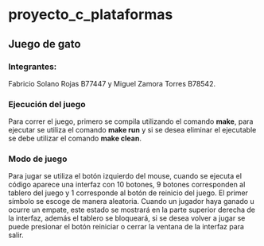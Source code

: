 # proyecto_c_plataformas

## Juego de gato

### Integrantes:
Fabricio Solano Rojas B77447 y Miguel Zamora Torres B78542.

### Ejecución del juego
Para correr el juego, primero se compila utilizando el comando **make**, para ejecutar se utiliza el comando **make run**
y si se desea eliminar el ejecutable se debe utilizar el comando **make clean**.

### Modo de juego
Para jugar se utiliza el botón izquierdo del mouse, cuando se ejecuta el código aparece una interfaz con 10 botones,
9 botones corresponden al tablero del juego y 1 corresponde al botón de reinicio del juego. El primer símbolo se
escoge de manera aleatoria. Cuando un jugador haya ganado u ocurre un empate, este estado se mostrará en la parte
superior derecha de la interfaz, además el tablero se bloqueará, si se desea volver a jugar se puede presionar el
botón reiniciar o cerrar la ventana de la interfaz para salir.
